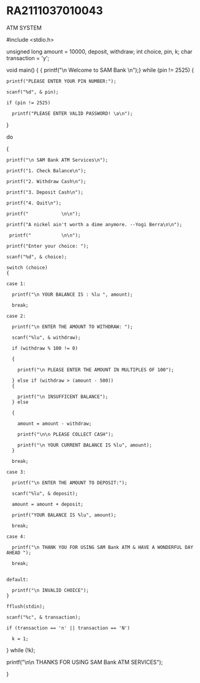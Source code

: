 # RA2111037010043
ATM SYSTEM


 #include <stdio.h>

unsigned long amount = 10000, deposit, withdraw;
int choice, pin, k;
char transaction = 'y';

void main()
{
   { printf("\n Welcome to SAM Bank \n");}
  while (pin != 2525)
  {

    printf("PLEASE ENTER YOUR PIN NUMBER:");

    scanf("%d", & pin);

    if (pin != 2525)

      printf("PLEASE ENTER VALID PASSWORD! \a\n");
  }

  do

  {

    printf("\n SAM Bank ATM Services\n");

    printf("1. Check Balance\n");

    printf("2. Withdraw Cash\n");

    printf("3. Deposit Cash\n");

    printf("4. Quit\n");
    
    printf("            \n\n");
    
    printf("A nickel ain't worth a dime anymore. --Yogi Berra\n\n");
    
     printf("           \n\n");

    printf("Enter your choice: ");

    scanf("%d", & choice);

    switch (choice)
    {

    case 1:

      printf("\n YOUR BALANCE IS : %lu ", amount);

      break;

    case 2:

      printf("\n ENTER THE AMOUNT TO WITHDRAW: ");

      scanf("%lu", & withdraw);

      if (withdraw % 100 != 0)

      {

        printf("\n PLEASE ENTER THE AMOUNT IN MULTIPLES OF 100");

      } else if (withdraw > (amount - 500))
      {

        printf("\n INSUFFICENT BALANCE");
      } else

      {

        amount = amount - withdraw;

        printf("\n\n PLEASE COLLECT CASH");

        printf("\n YOUR CURRENT BALANCE IS %lu", amount);
      }

      break;

    case 3:

      printf("\n ENTER THE AMOUNT TO DEPOSIT:");

      scanf("%lu", & deposit);

      amount = amount + deposit;

      printf("YOUR BALANCE IS %lu", amount);

      break;

    case 4:

      printf("\n THANK YOU FOR USING SAM Bank ATM & HAVE A WONDERFUL DAY AHEAD ");

      break;


    default:

      printf("\n INVALID CHOICE");
    }

    fflush(stdin);

    scanf("%c", & transaction);

    if (transaction == 'n' || transaction == 'N')

      k = 1;

  } while (!k);

  printf("\n\n THANKS FOR USING SAM Bank ATM SERVICES");

}
